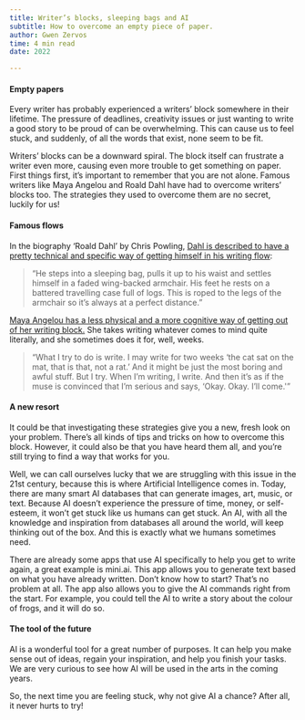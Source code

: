 ```yaml
---
title: Writer’s blocks, sleeping bags and AI
subtitle: How to overcome an empty piece of paper.
author: Gwen Zervos
time: 4 min read
date: 2022

---
```


#### Empty papers
Every writer has probably experienced a writers’ block somewhere in their lifetime. The pressure of deadlines, creativity issues or just wanting to write a good story to be proud of can be overwhelming. This can cause us to feel stuck, and suddenly, of all the words that exist, none seem to be fit.

Writers’ blocks can be a downward spiral. The block itself can frustrate a writer even more, causing even more trouble to get something on paper. First things first, it’s important to remember that you are not alone. Famous writers like Maya Angelou and Roald Dahl have had to overcome writers’ blocks too. The strategies they used to overcome them are no secret, luckily for us!

#### Famous flows
In the biography ‘Roald Dahl’ by Chris Powling, [Dahl is described to have a pretty technical and specific way of getting himself in his writing flow](https://books.google.nl/books/about/Roald_Dahl.html?id=5DM4mzntfgIC&redir_esc=y):

> “He steps into a sleeping bag, pulls it up to his waist and settles himself in a faded wing-backed armchair. His feet he rests on a battered travelling case full of logs. This is roped to the legs of the armchair so it’s always at a perfect distance.”

[Maya Angelou has a less physical and a more cognitive way of getting out of her writing block.](https://www.michaeldpollock.com/maya-angelou-on-writing/) She takes writing whatever comes to mind quite literally, and she sometimes does it for, well, weeks.

> “What I try to do is write. I may write for two weeks ‘the cat sat on the mat, that is that, not a rat.’ And it might be just the most boring and awful stuff. But I try. When I’m writing, I write. And then it’s as if the muse is convinced that I’m serious and says, ‘Okay. Okay. I’ll come.'”

#### A new resort
It could be that investigating these strategies give you a new, fresh look on your problem. There’s all kinds of tips and tricks on how to overcome this block. However, it could also be that you have heard them all, and you’re still trying to find a way that works for you.

Well, we can call ourselves lucky that we are struggling with this issue in the 21st century, because this is where Artificial Intelligence comes in. Today, there are many smart AI databases that can generate images, art, music, or text. Because AI doesn’t experience the pressure of time, money, or self-esteem, it won’t get stuck like us humans can get stuck. An AI, with all the knowledge and inspiration from databases all around the world, will keep thinking out of the box. And this is exactly what we humans sometimes need.

There are already some apps that use AI specifically to help you get to write again, a great example is mini.ai. This app allows you to generate text based on what you have already written. Don’t know how to start? That’s no problem at all. The app also allows you to give the AI commands right from the start. For example, you could tell the AI to write a story about the colour of frogs, and it will do so.

#### The tool of the future
AI is a wonderful tool for a great number of purposes. It can help you make sense out of ideas, regain your inspiration, and help you finish your tasks. We are very curious to see how AI will be used in the arts in the coming years.

So, the next time you are feeling stuck, why not give AI a chance? After all, it never hurts to try!